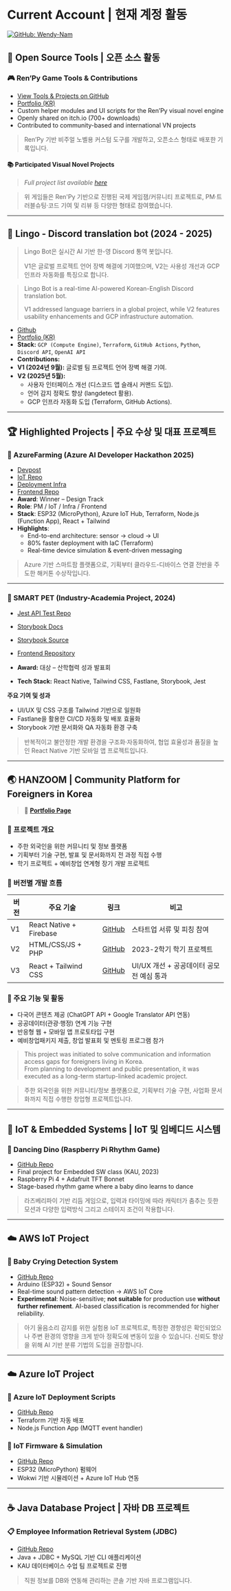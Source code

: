 # Current Account | 현재 계정 활동

[![GitHub: Wendy-Nam](https://img.shields.io/badge/GitHub-Wendy--Nam-181717?logo=github&style=flat-square)](https://github.com/Wendy-Nam)


## 🧪 Open Source Tools | 오픈 소스 활동 

### 🎮 Ren’Py Game Tools & Contributions  
- [View Tools & Projects on GitHub](https://github.com/Wendy-Nam/MyRenPyTools)
- [Portfolio (KR)](https://educated-tarsier-f16.notion.site/700-1ed9bf46184a80c5b9abdfc765ed9ac1?pvs=4)
- Custom helper modules and UI scripts for the Ren’Py visual novel engine  
- Openly shared on itch.io (700+ downloads)  
- Contributed to community-based and international VN projects

> Ren’Py 기반 비주얼 노벨용 커스텀 도구를 개발하고, 오픈소스 형태로 배포한 기록입니다.

#### 📚 Participated Visual Novel Projects
> *Full project list available [here](https://github.com/Wendy-Nam/MyRenPyTools#-visual-novel-projects)*

> 위 게임들은 Ren'Py 기반으로 진행된 국제 게임잼/커뮤니티 프로젝트로, PM·트러블슈팅·코드 기여 및 리뷰 등 다양한 형태로 참여했습니다.

---

## 🤖 Lingo - Discord translation bot (2024 - 2025)

> Lingo Bot은 실시간 AI 기반 한-영 Discord 통역 봇입니다.
> 
> V1은 글로벌 프로젝트 언어 장벽 해결에 기여했으며, V2는 사용성 개선과 GCP 인프라 자동화를 특징으로 합니다.

> Lingo Bot is a real-time AI-powered Korean-English Discord translation bot.
> 
> V1 addressed language barriers in a global project, while V2 features usability enhancements and GCP infrastructure automation.

- [Github](https://github.com/Wendy-Nam/MyDiscordBot)
- [Portfolio (KR)](https://educated-tarsier-f16.notion.site/GCP-Discord-Bot-1f79bf46184a8021a6b0d52d1aee06f3?pvs=4)  
- **Stack:** `GCP (Compute Engine)`, `Terraform`, `GitHub Actions`, `Python`, `Discord API`, `OpenAI API`
- **Contributions:**
 - **V1 (2024년 9월):** 글로벌 팀 프로젝트 언어 장벽 해결 기여.
 - **V2 (2025년 5월):**
    * 사용자 인터페이스 개선 (디스코드 앱 슬래시 커맨드 도입).
    * 언어 감지 정확도 향상 (langdetect 활용).
    * GCP 인프라 자동화 도입 (Terraform, GitHub Actions).

---

## 🏆 Highlighted Projects | 주요 수상 및 대표 프로젝트

### 🌱 AzureFarming (Azure AI Developer Hackathon 2025)  
- [Devpost](https://devpost.com/software/azurefarming)  
- [IoT Repo](https://github.com/AzureFarming2025/IoT)  
- [Deployment Infra](https://github.com/AzureFarming2025/azure-iot-deployment)  
- [Frontend Repo](https://github.com/AzureFarming2025/frontend)  
- **Award**: Winner – Design Track  
- **Role**: PM / IoT / Infra / Frontend  
- **Stack**: ESP32 (MicroPython), Azure IoT Hub, Terraform, Node.js (Function App), React + Tailwind  
- **Highlights**:
  - End-to-end architecture: sensor → cloud → UI  
  - 80% faster deployment with IaC (Terraform)  
  - Real-time device simulation & event-driven messaging

> Azure 기반 스마트팜 플랫폼으로, 기획부터 클라우드-디바이스 연결 전반을 주도한 해커톤 수상작입니다.

---

### 🐾 SMART PET (Industry-Academia Project, 2024)  

- [Jest API Test Repo](https://github.com/Wendy-Nam/jest_ai_cateye)
- [Storybook Docs](https://wendy-jmcomponents-rn.vercel.app/)
- [Storybook Source](https://github.com/Wendy-Nam/addon-react-native-web)
- [Frontend Repository](https://github.com/KAU-SMART-PETS/Capstone_FE)

- **Award:** 대상 – 산학협력 성과 발표회
- **Tech Stack:** React Native, Tailwind CSS, Fastlane, Storybook, Jest

**주요 기여 및 성과**
- UI/UX 및 CSS 구조를 Tailwind 기반으로 일원화
- Fastlane을 활용한 CI/CD 자동화 및 배포 효율화
- Storybook 기반 문서화와 QA 자동화 환경 구축

> 반복적이고 불안정한 개발 환경을 구조화·자동화하여, 협업 효율성과 품질을 높인 React Native 기반 모바일 앱 프로젝트입니다.

---

## 🌏 HANZOOM | Community Platform for Foreigners in Korea

> 📝 [**Portfolio Page**](https://educated-tarsier-f16.notion.site/HANZOOM-1ef9bf46184a80a8aa13edef5e03d502?pvs=4)

### 📌 프로젝트 개요

- 주한 외국인을 위한 커뮤니티 및 정보 플랫폼
- 기획부터 기술 구현, 발표 및 문서화까지 전 과정 직접 수행
- 학기 프로젝트 + 예비창업 연계형 장기 개발 프로젝트

### 🔁 버전별 개발 흐름

| 버전 | 주요 기술 | 링크 | 비고 |
|------|-----------|------|------|
| V1 | React Native + Firebase | [GitHub](https://github.com/Wendy-Nam/react-practice/tree/main/RN/HANZ8M) | 스타트업 서류 및 피칭 참여 |
| V2 | HTML/CSS/JS + PHP | [GitHub](https://github.com/Wendy-Nam/HANZOOM-2023-web) | 2023-2학기 학기 프로젝트 |
| V3 | React + Tailwind CSS | [GitHub](https://github.com/kaugitkau/KauGitFront) | UI/UX 개선 + 공공데이터 공모전 예심 통과 |

### 🔧 주요 기능 및 활동

- 다국어 콘텐츠 제공 (ChatGPT API + Google Translator API 연동)
- 공공데이터(관광·행정) 연계 기능 구현
- 반응형 웹 + 모바일 앱 프로토타입 구현
- 예비창업패키지 제출, 창업 발표회 및 멘토링 프로그램 참가

> This project was initiated to solve communication and information access gaps for foreigners living in Korea.  
> From planning to development and public presentation, it was executed as a long-term startup-linked academic project.

> 주한 외국인을 위한 커뮤니티/정보 플랫폼으로, 기획부터 기술 구현, 사업화 문서화까지 직접 수행한 창업형 프로젝트입니다.

---

## 🤖 IoT & Embedded Systems | IoT 및 임베디드 시스템

### 🦕 Dancing Dino (Raspberry Pi Rhythm Game)  
- [GitHub Repo](https://github.com/Wendy-Nam/DancingDino)  
- Final project for Embedded SW class (KAU, 2023)  
- Raspberry Pi 4 + Adafruit TFT Bonnet  
- Stage-based rhythm game where a baby dino learns to dance

> 라즈베리파이 기반 리듬 게임으로, 입력과 타이밍에 따라 캐릭터가 춤추는 듯한 모션과 다양한 입력방식 그리고 스테이지 조건이 작용합니다.

---

## ☁️ AWS IoT Project

### 👶 Baby Crying Detection System  
- [GitHub Repo](https://github.com/Wendy-Nam/IoT-BabyCryDetection)  
- Arduino (ESP32) + Sound Sensor  
- Real-time sound pattern detection → AWS IoT Core  
- **Experimental**: Noise-sensitive; **not suitable** for production use **without further refinement**. AI-based classification is recommended for higher reliability.

> 아기 울음소리 감지를 위한 실험용 IoT 프로젝트로, 특정한 경향성은 확인되었으나 주변 환경의 영향을 크게 받아 정확도에 변동이 있을 수 있습니다.
> 신뢰도 향상을 위해 AI 기반 분류 기법의 도입을 권장합니다.

---

## ☁️ Azure IoT Project

### 🌱 Azure IoT Deployment Scripts  
- [GitHub Repo](https://github.com/AzureFarming2025/azure-iot-deployment)  
- Terraform 기반 자동 배포  
- Node.js Function App (MQTT event handler)

### 🌿 IoT Firmware & Simulation  
- [GitHub Repo](https://github.com/AzureFarming2025/IoT)  
- ESP32 (MicroPython) 펌웨어  
- Wokwi 기반 시뮬레이션 + Azure IoT Hub 연동

---

## ☕ Java Database Project | 자바 DB 프로젝트

### 📋 Employee Information Retrieval System (JDBC)  
- [GitHub Repo](https://github.com/Wendy-Nam/JDBC_DB_Application)  
- Java + JDBC + MySQL 기반 CLI 애플리케이션  
- KAU 데이터베이스 수업 팀 프로젝트로 진행

> 직원 정보를 DB와 연동해 관리하는 콘솔 기반 자바 프로그램입니다.

